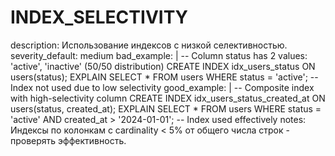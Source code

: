 # INDEX_SELECTIVITY

description: Использование индексов с низкой селективностью.
severity_default: medium
bad_example: |
-- Column status has 2 values: 'active', 'inactive' (50/50 distribution)
CREATE INDEX idx_users_status ON users(status);
EXPLAIN SELECT \* FROM users WHERE status = 'active';
-- Index not used due to low selectivity
good_example: |
-- Composite index with high-selectivity column
CREATE INDEX idx_users_status_created_at ON users(status, created_at);
EXPLAIN SELECT \* FROM users WHERE status = 'active' AND created_at > '2024-01-01';
-- Index used effectively
notes: Индексы по колонкам с cardinality < 5% от общего числа строк - проверять эффективность.
